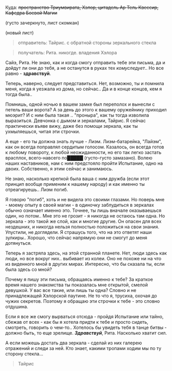  Куда: ~~пространство Триумвирата, Хэлор, цитадель Ар Тель Квессир, Кафедра Боевой Магии~~
 

(густо зачеркнуто, лист скомкан)

(новый лист)

>отправитель: Тайрис. с обратной стороны зеркального стекла

>получатель: Рита. никогде. владения Хэлора

Сайэ, Рита.
Не знаю, как и когда смогу отправить тебе эти письма, да и дойдут ли они до тебя, а не останутся в руках тех *комуследует*.. Но все равно - **здравствуй**.

Теперь, наверно, следует представиться. Нет, возможно, ты и помнила меня, когда я уезжала из дома, но сейчас.. Да и в конце концов, кем я тогда была..

Помнишь, одной ночью в вашем замке был переполох и вынесли с петель ваши ворота? А за день до этого к вашему оружейнику приходил мюэрит? И с ним была такая .. "проныра", как ты тогда изволила выразиться. Девчонка с дымом и зеркалами, Тайрис. Я сейчас практически въяве вижу, даже без помощи зеркала, как ты ухмыляешься, читая эти строчки.

А еще - его ты должна знать лучше - Лиэм. Лиэм-батарейка, "Лайэм", как он всегда поправлял сердитым голосом. Казалось, он всегда готов к любому повороту, к любой неожиданности, но его так легко застать врасплох, всего-навсего по█████ (густо-густо замазано). Волею наших наставников, нам с ним предстояло пройти Испытание, одно на двоих. Собственно, я этим сейчас и занимаюсь.

Не знаю, насколько крепкой была ваша с ним дружба (если этот принцип вообще применим к нашему народу) и как именно ты отреагируешь.. Лиэм погиб.

Я говорю "погиб", хоть и не видела это своими глазами. Но поверь мне - моему опыту в своей магии - в одиночку заблудиться в зеркалах обычно означает именно это. Точнее, ты лишь вначале оказываешься один, но потом.. Мне это не грозит - я никогда не остаюсь там одна. Но зеркала - это такой же слой, как и многие другие. Он опасен для всех нездешних, и никогда нельзя полностью положиться на свои знания. Упустили, не доглядели. Я страшусь того, что на это ответят наши зулкиры.. Хорошо, что сейчас напрямую они не смогут до меня дотянуться.

Теперь я застряла здесь, на этой странной планете. Нет, люди здесь как люди, но все вокруг них.. выбивает из колеи. Оно не похоже ни на что из виденного мной в других мирах. Интересно, что бы сказала ты, если была здесь со мной?

Почему я пишу эти письма, обращаясь именно к тебе? За краткое время нашего знакомства ты показалась мне открытой, смелой девушкой. У вас все такие, или лишь ты одна?  Словно и не принадлежащей Хэлорской паутине. Не то что я, трусиха, охочая до чужих секретов.  Поэтому я обращаю эти строчки к тебе - это словно отдушина.

Если я все же смогу вырваться отсюда - пройдя Испытание или тайно, сбежав от всех - как бы я хотела придти к тебе и просто сидеть, смотреть, говорить о чем-то..
Хотелось бы увидеть тебя в танце битвы - должно быть, то еще зрелище. ***Здравствуй***, Рита. Насколько хватит сил.

А если можешь достать два зеркала - сделай из них галерею отражений и следи за ней. Кто знает, какими тропами ходим мы по ту сторону стекла...

> Тайрис













